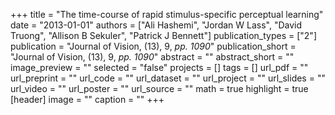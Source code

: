 +++
title = "The time-course of rapid stimulus-specific perceptual learning"
date = "2013-01-01"
authors = ["Ali Hashemi", "Jordan W Lass", "David Truong", "Allison B Sekuler", "Patrick J Bennett"]
publication_types = ["2"]
publication = "Journal of Vision, (13), 9, _pp. 1090_"
publication_short = "Journal of Vision, (13), 9, _pp. 1090_"
abstract = ""
abstract_short = ""
image_preview = ""
selected = "false"
projects = []
tags = []
url_pdf = ""
url_preprint = ""
url_code = ""
url_dataset = ""
url_project = ""
url_slides = ""
url_video = ""
url_poster = ""
url_source = ""
math = true
highlight = true
[header]
image = ""
caption = ""
+++
